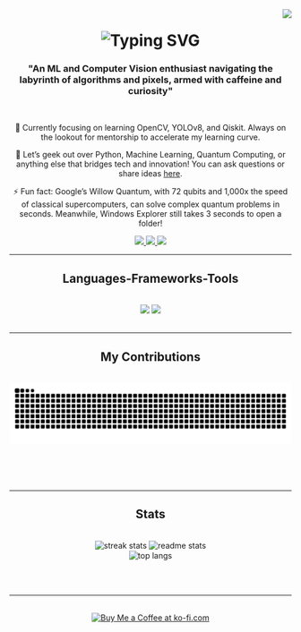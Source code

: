 <img align="right" src="https://visitor-badge.laobi.icu/badge?page_id=Ni2thin.Ni2thin" />

<h1 align="center">
    <img src="https://readme-typing-svg.herokuapp.com?font=Merriweather&size=35&pause=1000&color=1F3222F4&center=true&vCenter=true&width=500&height=70&lines=Konnichiwa;I'm+Nitthin" alt="Typing SVG" /> 
</h1>

<h3 align="center">"An ML and Computer Vision enthusiast navigating the labyrinth of algorithms and pixels, armed with caffeine and curiosity" </h3>

<br/>

<div align="center">

 🌱 Currently focusing on learning OpenCV, YOLOv8, and Qiskit. Always on the lookout for mentorship to accelerate my learning curve.

 💬 Let’s geek out over Python, Machine Learning, Quantum Computing, or anything else that bridges tech and innovation! You can ask questions or share ideas 
      [here](https://github.com/Ni2thin/Ni2thin/issues). 

⚡ Fun fact: Google’s Willow Quantum, with 72 qubits and 1,000x the speed of classical supercomputers, can solve complex quantum problems in seconds. Meanwhile, Windows Explorer still takes 3 seconds to open a folder!



 </div>
 
<div align="center"> 
  <a href="mailto:nihttin12@gmail.com">
    <img src="https://img.shields.io/badge/Gmail-333333?style=for-the-badge&logo=gmail&logoColor=red" />
  </a>
  <a href="https://linkedin.com/in/nitthin-kumar-10831124b/" target="_blank">
    <img src="https://img.shields.io/badge/LinkedIn-0077B5?style=for-the-badge&logo=linkedin&logoColor=white" target="_blank" />
  </a>
  <a href="https://your-portfolio-link.com" target="_blank">
     <img src="https://img.shields.io/badge/Portfolio-FF5722?style=for-the-badge&logo=todoist&logoColor=white" target="_blank" />
  </a>
</div>

 <hr/>
 
<h2 align="center"> Languages-Frameworks-Tools </h2>
<br/>
<div align="center">
 <img src="https://skillicons.dev/icons?i=opencv,html,css,vscode,github,tailwind,git,r" /> 
<img src="https://skillicons.dev/icons?i=nodejs,python,go,javascript,typescript,mongodb,c,java,nextjs,mysql,flask" />
 <br>



</div>

<br/>
<hr/>

<div align="center">
  <h2> My Contributions </h2>
  <br>
  <img alt="snake eating my contributions" src="https://raw.githubusercontent.com/Ni2thin/Ni2thin/output/github-contribution-grid-snake.svg" />
  
  <br/><br/><br/>
</div>

<hr/>

<h2 align="center"> Stats </h2>
<br>
<div align=center>
  <img width=390 src="https://github-readme-streak-stats.herokuapp.com/?user=Ni2thin&theme=vue-dark&hide_border=true" alt="streak stats"/>
  <img width=390 src="https://github-readme-stats.vercel.app/api?username=Ni2thin&theme=vue-dark&show_icons=true&hide_border=true&count_private=true" alt="readme stats" />
  <br/>
  <img width=325 align="center" src="https://github-readme-stats.vercel.app/api/top-langs/?username=Ni2thin&theme=vue-dark&show_icons=true&hide_border=true&layout=compact" alt="top langs" />
</div>

<br/><br/>

<hr/>

<br/>

<div align="center">
  <a href="https://ko-fi.com/nitthin12" target="_blank">
    <img height="64" style="border:0px;height:64px;" src="https://storage.ko-fi.com/cdn/kofi1.png?v=3" border="0" alt="Buy Me a Coffee at ko-fi.com" />
  </a>
</div>


<br/>

